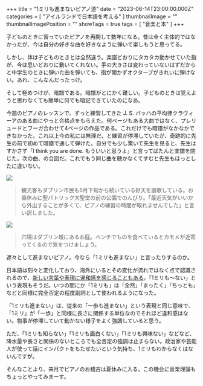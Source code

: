 +++
title = "1ミリも進まないピアノ道"
date = "2023-06-14T23:00:00.000Z"
categories = [ "アイルランドで日本語を考える" ]
thumbnailImage = ""
thumbnailImagePosition = ""
showTags = true
tags = [ "音楽と本" ]
+++


子どものときに習っていたピアノを再開して数年になる。昔は全く主体的ではなかったが、今は自分の好きな曲を好きなように弾いて楽しもうと思ってる。

<!--more-->

しかし、体は子どものときとは全然違う。楽譜どおりにタカタカ動かせていた指が、今は思いどおりに動いてくれない。手の大きさは変わっていないはずだからと中学生のときに弾いた曲を弾いても、指が開かずオクターブがきれいに弾けない。あれ、こんなんだったっけ。

そして極めつけが、暗譜である。暗譜がとにかく難しい。子どものときは覚えようと思わなくても簡単に何でも暗記できていたのになあ。

今週のピアノのレッスンで、ずっと練習してきた J. S. バッハの平均律クラヴィーアのある曲にやっと合格点をもらえた。何ページもある大曲ではなく、プレリュードとフーガ合わせて4ページの作品である。これだけでも暗譜がなかなかできなかった。これ以上今の私には無理だ、と練習が停滞していたが、奇跡的に先生の前で初めて暗譜で通して弾けた。自分でも少し驚いて先生を見ると、先生はすかさず「I think you are done. もういいと思うよ」と言ってぱたんと楽譜を閉じた。次の曲、の合図だ。これでもう同じ曲を聴かなくてすむと先生もほっとしたに違いない。

![](</2023-06-15 St Patrick.webp>)

> 観光客もダブリン市民も5月下旬から続いている好天を謳歌している。お昼休みに聖パトリック大聖堂の前の公園でのんびり。「最近天気がいいから外出することが多くて、ピアノの練習の時間が取れませんでした」と言い訳しました。

![](</2023-06-15 Dublin Castle.webp>)

> 穴場はダブリン城にあるお庭。ベンチでものを食べているとカモメが近寄ってくるので気をつけましょう。

遅々として進まないピアノ。今なら「1ミリも進まない」と言ったりするのか。

日本語は刻々と変化しており、海外にいるとその変化が流れではなく点で認識されるので、[新しい言葉や表現に違和感を感じることもある](https://www.riastra.com/2022/05/%E6%97%A5%E6%9C%AC%E8%AA%9E%E3%81%AE%E5%BD%A2%E5%AE%B9%E8%A9%9E%E3%81%AF%E3%82%80%E3%81%9A%E3%81%84/)。「1ミリも〜ない」という表現もそうだ。いつの間にか「1ミリも」は「全然」「まったく」「ちっとも」などと同様に完全否定の程度副詞として使われるようになった。

「1ミリも進まない」は、従来の「一歩も進まない」という表現と同じ意味で、「1ミリ」が「一歩」と同様に長さに関係する単位なのでそれほど違和感はない。物事が停滞していて動かない様子をよく強調していると思う。

ただ、「1ミリも知らない」「1ミリも面白くない」「1ミリも興味ない」などなど、降水量や長さと関係のないところでも全否定の強調は止まらない。政治家や芸能人が使って話にインパクトをもたせたいという気持ち、1ミリもわからなくはないんですが。

そんなことより、来月でピアノのお稽古は夏休みに入る。この機会に音楽理論もちょっとやってみまーす。
